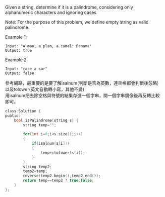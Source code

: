 Given a string, determine if it is a palindrome, considering only alphanumeric characters and ignoring cases.

Note: For the purpose of this problem, we define empty string as valid palindrome.

Example 1:
```
Input: "A man, a plan, a canal: Panama"
Output: true
```
Example 2:
```
Input: "race a car"
Output: false
```
參考網路，最重要的是要了解isalnum(判斷是否為英數，連空格都會判斷後忽略)以及tolower(英文自動轉小寫，其他不變)  
用isalnum把去除空格與符號的結果存進一個字串，開一個字串鏡像後再反轉比較即可。

```c
class Solution {
public:
    bool isPalindrome(string s) {
        string temp="";
        
        for(int i=0;i<s.size();i++)
        {
            if(isalnum(s[i]))
            {
                temp+=tolower(s[i]);
            }     
        }
        string temp2;
        temp2=temp;
        reverse(temp2.begin(),temp2.end());
        return temp==temp2 ? true:false;
    }
};
```
